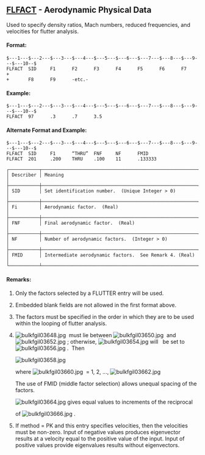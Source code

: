## [FLFACT](https://help.hexagonmi.com/bundle/MSC_Nastran_2022.4/page/Nastran_Combined_Book/qrg/bulkfgil/TOC.FLFACT.xhtml) - Aerodynamic Physical Data

Used to specify density ratios, Mach numbers, reduced frequencies, and velocities for flutter analysis.

#### Format:

```nastran
$---1---$---2---$---3---$---4---$---5---$---6---$---7---$---8---$---9---$---10--$
FLFACT  SID     F1      F2      F3      F4      F5      F6      F7      +       
+       F8      F9      -etc.-                                                  
```

#### Example:

```nastran
$---1---$---2---$---3---$---4---$---5---$---6---$---7---$---8---$---9---$---10--$
FLFACT  97      .3      .7      3.5                                             
```

#### Alternate Format and Example:

```nastran
$---1---$---2---$---3---$---4---$---5---$---6---$---7---$---8---$---9---$---10--$
FLFACT  SID     F1      “THRU”  FNF     NF      FMID                            
FLFACT  201     .200    THRU    .100    11      .133333                         
```

```text
┌───────────┬─────────────────────────────────────────────────────────┐
│ Describer │ Meaning                                                 │
├───────────┼─────────────────────────────────────────────────────────┤
│ SID       │ Set identification number.  (Unique Integer > 0)        │
├───────────┼─────────────────────────────────────────────────────────┤
│ Fi        │ Aerodynamic factor.  (Real)                             │
├───────────┼─────────────────────────────────────────────────────────┤
│ FNF       │ Final aerodynamic factor.  (Real)                       │
├───────────┼─────────────────────────────────────────────────────────┤
│ NF        │ Number of aerodynamic factors.  (Integer > 0)           │
├───────────┼─────────────────────────────────────────────────────────┤
│ FMID      │ Intermediate aerodynamic factors.  See Remark 4. (Real) │
└───────────┴─────────────────────────────────────────────────────────┘
```

#### Remarks:

1. Only the factors selected by a FLUTTER entry will be used.
2. Embedded blank fields are not allowed in the first format above.
3. The factors must be specified in the order in which they are to be used within the looping of flutter analysis.
4. ![bulkfgil03648.jpg](https://help-be.hexagonmi.com/bundle/MSC_Nastran_2022.4/page/Nastran_Combined_Book/qrg/bulkfgil/../../../assets/bulkfgil03648.jpg?_LANG=enus)  must lie between  ![bulkfgil03650.jpg](https://help-be.hexagonmi.com/bundle/MSC_Nastran_2022.4/page/Nastran_Combined_Book/qrg/bulkfgil/../../../assets/bulkfgil03650.jpg?_LANG=enus)  and  ![bulkfgil03652.jpg](https://help-be.hexagonmi.com/bundle/MSC_Nastran_2022.4/page/Nastran_Combined_Book/qrg/bulkfgil/../../../assets/bulkfgil03652.jpg?_LANG=enus) ; otherwise,  ![bulkfgil03654.jpg](https://help-be.hexagonmi.com/bundle/MSC_Nastran_2022.4/page/Nastran_Combined_Book/qrg/bulkfgil/../../../assets/bulkfgil03654.jpg?_LANG=enus)  will   be set to  ![bulkfgil03656.jpg](https://help-be.hexagonmi.com/bundle/MSC_Nastran_2022.4/page/Nastran_Combined_Book/qrg/bulkfgil/../../../assets/bulkfgil03656.jpg?_LANG=enus) .  Then

     ![bulkfgil03658.jpg](https://help-be.hexagonmi.com/bundle/MSC_Nastran_2022.4/page/Nastran_Combined_Book/qrg/bulkfgil/../../../assets/bulkfgil03658.jpg?_LANG=enus)  

     where  ![bulkfgil03660.jpg](https://help-be.hexagonmi.com/bundle/MSC_Nastran_2022.4/page/Nastran_Combined_Book/qrg/bulkfgil/../../../assets/bulkfgil03660.jpg?_LANG=enus)  = 1, 2, ...,  ![bulkfgil03662.jpg](https://help-be.hexagonmi.com/bundle/MSC_Nastran_2022.4/page/Nastran_Combined_Book/qrg/bulkfgil/../../../assets/bulkfgil03662.jpg?_LANG=enus)

     The use of FMID (middle factor selection) allows unequal spacing of the factors.

     ![bulkfgil03664.jpg](https://help-be.hexagonmi.com/bundle/MSC_Nastran_2022.4/page/Nastran_Combined_Book/qrg/bulkfgil/../../../assets/bulkfgil03664.jpg?_LANG=enus)  gives equal values to increments of the reciprocal 

     of  ![bulkfgil03666.jpg](https://help-be.hexagonmi.com/bundle/MSC_Nastran_2022.4/page/Nastran_Combined_Book/qrg/bulkfgil/../../../assets/bulkfgil03666.jpg?_LANG=enus) .

5. If method = PK and this entry specifies velocities, then the velocities must be non-zero. Input of negative values produces eigenvector results at a velocity equal to the positive value of the input. Input of positive values provide eigenvalues results without eigenvectors.
